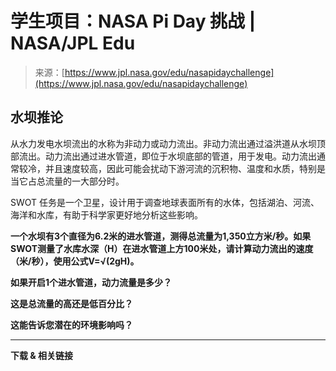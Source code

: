 <!--yml

category: 未分类

date: 2024-05-27 14:56:49

-->

# 学生项目：NASA Pi Day 挑战 | NASA/JPL Edu

> 来源：[https://www.jpl.nasa.gov/edu/nasapidaychallenge](https://www.jpl.nasa.gov/edu/nasapidaychallenge)

## 水坝推论

从水力发电水坝流出的水称为非动力或动力流出。非动力流出通过溢洪道从水坝顶部流出。动力流出通过进水管道，即位于水坝底部的管道，用于发电。动力流出通常较冷，并且速度较高，因此可能会扰动下游河流的沉积物、温度和水质，特别是当它占总流量的一大部分时。

SWOT 任务是一个卫星，设计用于调查地球表面所有的水体，包括湖泊、河流、海洋和水库，有助于科学家更好地分析这些影响。

**一个水坝有3个直径为6.2米的进水管道，测得总流量为1,350立方米/秒。如果SWOT测量了水库水深（H）在进水管道上方100米处，请计算动力流出的速度（米/秒），使用公式V=√(2gH)。**

**如果开启1个进水管道，动力流量是多少？**

**这是总流量的高还是低百分比？**

**这能告诉您潜在的环境影响吗？**

* * *

**下载 & 相关链接**
